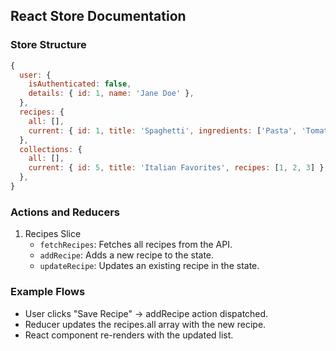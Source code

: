 ## React Store Documentation

### Store Structure

```javascript
{
  user: {
    isAuthenticated: false,
    details: { id: 1, name: 'Jane Doe' },
  },
  recipes: {
    all: [],
    current: { id: 1, title: 'Spaghetti', ingredients: ['Pasta', 'Tomato Sauce'] },
  },
  collections: {
    all: [],
    current: { id: 5, title: 'Italian Favorites', recipes: [1, 2, 3] },
  },
}
```

### Actions and Reducers

1. Recipes Slice
   - `fetchRecipes`: Fetches all recipes from the API.
   - `addRecipe`: Adds a new recipe to the state.
   - `updateRecipe`: Updates an existing recipe in the state.

### Example Flows

- User clicks "Save Recipe" -> addRecipe action dispatched.
- Reducer updates the recipes.all array with the new recipe.
- React component re-renders with the updated list.
